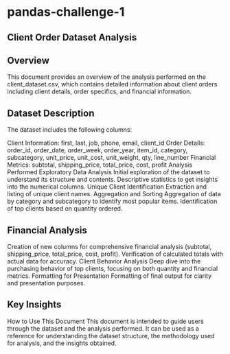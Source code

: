 # pandas-challenge-1

##  Client Order Dataset Analysis

##  Overview
This document provides an overview of the analysis performed on the client_dataset.csv, which contains detailed information about client orders including client details, order specifics, and financial information.

##  Dataset Description
The dataset includes the following columns:

Client Information: first, last, job, phone, email, client_id
Order Details: order_id, order_date, order_week, order_year, item_id, category, subcategory, unit_price, unit_cost, unit_weight, qty, line_number
Financial Metrics: subtotal, shipping_price, total_price, cost, profit
Analysis Performed
Exploratory Data Analysis
Initial exploration of the dataset to understand its structure and contents.
Descriptive statistics to get insights into the numerical columns.
Unique Client Identification
Extraction and listing of unique client names.
Aggregation and Sorting
Aggregation of data by category and subcategory to identify most popular items.
Identification of top clients based on quantity ordered.
##  Financial Analysis
Creation of new columns for comprehensive financial analysis (subtotal, shipping_price, total_price, cost, profit).
Verification of calculated totals with actual data for accuracy.
Client Behavior Analysis
Deep dive into the purchasing behavior of top clients, focusing on both quantity and financial metrics.
Formatting for Presentation
Formatting of final output for clarity and presentation purposes.
##  Key Insights

How to Use This Document
This document is intended to guide users through the dataset and the analysis performed.
It can be used as a reference for understanding the dataset structure, the methodology used for analysis, and the insights obtained.
